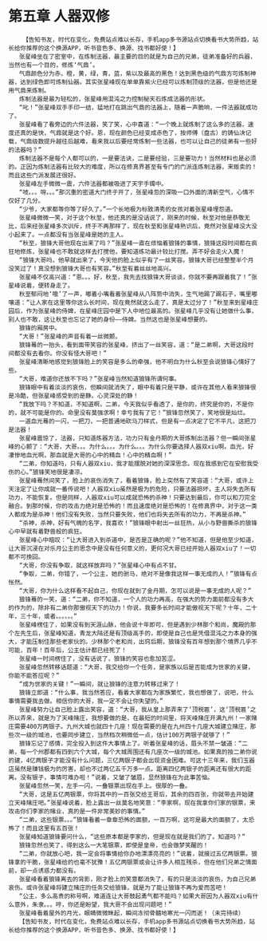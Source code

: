 # 第五章 人器双修
        【告知书友，时代在变化，免费站点难以长存，手机app多书源站点切换看书大势所趋，站长给你推荐的这个换源APP，听书音色多、换源、找书都好使！】
       张星峰坐在了密室中，在炼制法器，最主要的目的就是为自己的兄弟，徒弟准备好的兵器，当然也有一个目的，修炼‘气鼎’。
       气鼎颜色分为赤，橙，黄，绿，青，蓝，紫以及最高的黑色！达到黑色级的气鼎方可炼制神器，达到绿色即可炼制仙器。其实张星峰现在单单靠紫火已经可以炼制顶级的法器，但是他还是用气鼎来炼制。
       炼制法器是最为轻松的，张星峰用混沌之力控制秘天石炼成法器的形状。
       “叱！”张星峰双手手印一结，猛地打在跳出气鼎的法器上，随着一声脆响，一件法器就成功了。
       张星峰看了看旁边的六件法器，笑了笑，心中喜道：“一个晚上就炼制了这么多的法器，速度还真的是快，气鼎就是这个好。恩，现在颜色已经变成赤色了，按师傅（盘古）的铸仙决记载，气鼎级数提升越往后越难，看来我以后要经常炼制一些法器，也可以让自己的徒弟有一些好的法器吗？”
       炼制法器不是每个人都可以的，一是要法诀，二是要经验，三是要功力！当然材料也是必须的。正因为炼制法器有比较大的难度，所以在修真界甚至有专门的门派连炼制法器，来贩卖的！而且这些门派发展还很好。
       张星峰左手微微一震，六件法器都被吸进了天宇手镯中。
       “吱。。。呀。。。”那沉重的密道大门终于开了，张星峰忽的深吸一口外面的清新空气，心情不仅好了几分。
       “少爷，大家都等你等了好久了。”一个长地极为标致清秀的女孩对着张星峰埋怨道。
       张星峰微微一笑，对于这个秋至，他还真的是没话说了，刚来的时候，秋至对他是恭敬无比，后来经张星峰多次训斥，终于不再那样了，现在秋至和张星峰熟识后，竟然对张星峰没大没小起来了。一点都没有当张星峰是她的主人。
       “秋至，狼锋大哥他现在出来了吗？”张星峰一直在烦恼着狼锋的事情，狼锋这段时间都在疯狂地修炼，张星峰也不敢就这样去打搅他，要知道练功最计较比打搅。弄不好会走火入魔！
       “狼锋大哥吗，他早就出来了，今天他的脸上似乎有了一丝笑容。狼锋大哥已经整整半个月没笑过了！真没想到狼锋大哥也有笑容。”秋至有着丝丝地高兴。
       张星峰不仅高兴道：“恩。。。好，秋至，我先去找狼锋大哥谈谈，你就不要再跟着我了！”张星峰说着，便转身走了。
       秋至郁闷地‘哦’了一声，嘟着小嘴看着张星峰从八阵势中消失，生气地踢了踢石子，嘴里嘟嚷道：“让人家在这里等你这么长时间，现在竟然就这么走了，真是太过分了！”秋至来到星峰庄园后，作为张星峰的侍婢，在星峰庄园中是下人中地位最高的。张星峰几乎没有让她做什么事，别人也不敢，这让秋至也忘记了她的身份——侍婢。当然这也是张星峰想要的。
       狼锋的厢房中。
       “大哥！”张星峰的声音有着一丝微颤。
       狼锋蓦的一抬头，看到面带笑容的张星峰，挤出了一丝笑容，道：“是二弟啊，大哥这段时间都没有去看你。你没有怪大哥吧！”
       张星峰清晰地感觉到狼锋脸上的笑容是多么的牵强，他不明白为什么秋至会说狼锋心情好了些。
       “大哥，难道你还放不下吗？”张星峰当然知道狼锋所谓何事。
       狼锋眼中有着淡淡的哀伤，但瞬间就消失了，眼中有着只是平静，或许在其他人看来狼锋很是冷酷，但张星峰感受到的是静。心灵深处的静！
       “我放下吗？不知道，不知道啊，二弟，今天我似乎看透了，是你的，终究是你的，不是你的，就不可能是你的。命里没有莫强求啊！幸亏我有了它！”狼锋忽然笑了，笑地很是灿烂。
       一道血光蓦的一闪，一把刀，一把普通地砍马刀样式，但是有一点决定了它不平凡，这把刀是法器！
       张星峰震惊了，法器，只知道炼器方法，功力只有金丹期的大哥炼制出法器？但一瞬间张星峰的心颤了：“大哥，大哥。。。为什么。。。为什么。。。为什么你要选择人器双xiu啊。血光，好凄惨地血光啊，那血就是大哥的心中的精血！心中的精血啊！”
       “二弟，你知道吗，只有人器双xiu，我才能摆脱对她的深深思念。现在我感到它在安慰我受伤的心。”狼锋笑地很是凄凉。
       张星峰蓦然间笑了，脸上的哀伤消失了，看着狼锋，脸上突然有了笑容道：“大哥，或许上天注定了让你成就一番传说吧！人器双xiu虽然是极为的危险，只要法器损坏，主人将失去所有功力，不能恢复。但是同样，人器双xiu可以成就恐怖的杀神！只要达到最后，你可以和刀完全融合。到那时候，你的攻击力绝对是恐怖的！而且速度绝对是恐怖的！在修真界中，对于这一类人都成为是杀神！他们没有失败，当然只要失败，他们也将失去所有的功力，不再是杀神。”
       “杀神，杀神，好有气魄的名字，我喜欢！”狼锋眼中射出一丝狂热，从小与野兽撕杀的狼锋心中早就有着野兽般的疯狂。
       张星峰心中暗叹：“让大哥进入到杀道中，是否是正确的呢？”他不知道，但是他至少知道，让大哥沉浸在对乐月公主的思念中是没有任何意义的，更何况大哥已经开始人器双xiu了！一切都不可挽回。
       “大哥，你没有争取，就这样放弃吗？”张星峰心中有点不甘。
       “争取，二弟，你错了，一个公主，她的驸马，绝对不是像我这样一事无成的人！”狼锋有点怅然。
       “大哥，你为什么这样看不起自己，你现在就到了金丹期，怎可以说是一事无成的人呢？”
       狼锋蓦的一笑，道：“二弟，你不知道，一个人的功力再高，在强大的势力面前都没有多大的作为的，除非有二弟你那傲视天下的功力！你说，我要多长时间才能傲视天下呢？十年，二十年，三十年，或者。。。。。。”
       张星峰楞住了，如果没有到天涯山脉，他会说十年即可，但是遇到少林那个和尚，魔殿的那个左先生后，张星峰知道，青龙大陆还是有顶级高手的，即使是自己也是凭借混沌之力本身的强大，才能压制住那些老家伙的。少林那个老和尚，出窍后期，狼锋没有百年想到那个境界几乎不可能，百年！百年后，公主估计都已经死了！
       张星峰一时间楞住了，没有话说了，狼锋的笑容也愈加苦涩。
       张星峰忽然转移话题道：“大哥，我交给你一个任务，是家族以后是否能成为世家的关键，你能不能答应呢？”
       “成为世家的关键！”一瞬间，就让狼锋的注意力转移过来了！
       狼锋立即道：“什么事，我当然答应，看着大家都在为家族繁忙，我也想做了，说吧，什么事情需要我去做。相信你的大哥，我一定不会让你失望的。”
       张星峰努力让自己脸上露出笑容，道：“大哥，我从皇上那弄来了‘顶税匾’，这‘顶税匾’之所以弄来，就是为了天峰赌庄，我想要做的是，在最短的时间里，将天峰赌庄开满九州！一家赌庄需要400万两银子。九州大城也就四十几座！现在需要的是在九州四十几座大城建立赌庄，那些次一级的城池，也要同步建立，当然档次稍微低一点，估计100万两银子就够了！”
       狼锋忘记了感情，完全投入到这件大事情上了。听着张星峰的话，眉头不禁一皱道：“二弟，每一个州郡都有四到六个大城，每个大城周围还有几座次一级的城池。如果真的按二弟你说的建，4亿两银子才能没有什么问题，三亿两银子都会出现资金困难。可这十三年来，我们玉器店虽然是赚钱极为的厉害，却也不过两亿五千万多一点。距离四亿两银子的距离还有很大的距离。没有银子，事情可难办啦！”说着，又皱了皱眉，显然狼锋在为此事苦恼。
       张星峰忽然一笑，左手一闪，一叠银票出现在手上。很厚的一叠。
       “大哥，这是五亿两银票，你将其中的一百张交给王哥后，其余的四百张，你就带去开始建立天峰赌庄吧。”张星峰说着，脸上露出一丝莫名地笑意：“李家啊，现在我拿你们家的银票，来攻击你们李家的赌业，真的是一件非常美妙的事情。”
       “二弟，这些银票。。。”狼锋看着一章章恐怖的面额，一百万啊，这可是最大的面额了，太恐怖了！而且这里有五百张！
       张星峰知道狼锋要问什么，“这些原本都是李家的，但是现在就是我们的了。知道吗？”
       狼锋忽然也笑了，得到这么一大笔银票，即使是皇帝，也会做梦笑醒的！
       “二弟，你就放心吧，我一定会将事情给你办地漂漂亮亮的！”说着，就接过五亿两银票。狼锋拿的干脆，张星峰给的也毫不犹豫！五亿两银票或会让许多人相互残杀，但在他们兄弟之情面前，却一点诱惑力都没有。
       张星峰看着狼锋离去的背影，刚才脸上的笑意都消失了，有的只是淡淡的哀伤，为自己兄弟哀伤。或许张星峰将建立赌庄的任务交给狼锋，就是为了能让狼锋不再为爱而苦吧！
       “公主，多么高贵的称号啊，难道连让大哥鼓起勇气都不能吗？如果大哥因为人器双xiu有什么意外，朱隶。。。哼，你还是盼望，我大哥不会出现问题吧！”
       张星峰看着屋外的月光，眼睛微微眯起，瞬间冻彻骨髓地寒光一闪而逝！（未完待续）
       【告知书友，时代在变化，免费站点难以长存，手机app多书源站点切换看书大势所趋，站长给你推荐的这个换源APP，听书音色多、换源、找书都好使！】